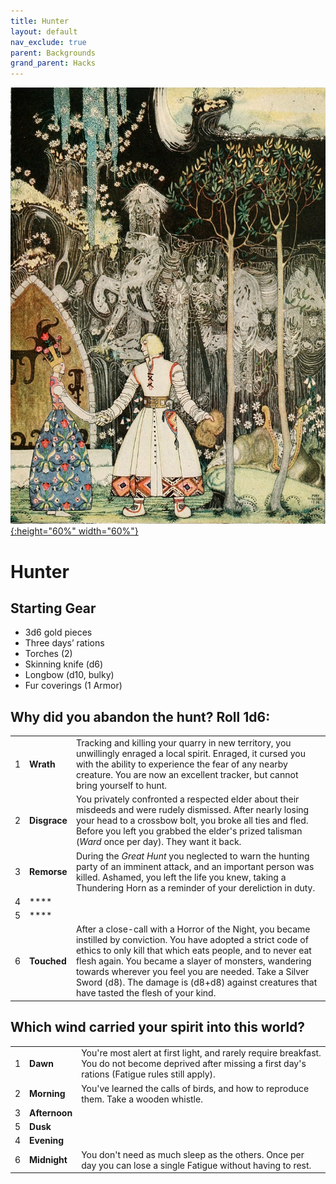 ```yaml
---
title: Hunter
layout: default
nav_exclude: true
parent: Backgrounds
grand_parent: Hacks
---
```


[![Alt text](/img/backgrounds/hunter.jpg "East of the Sun and West of the Moon, illustrated by Kay Nielsen"){:height="60%" width="60%"}](/img/backgrounds/hunter.jpg)

# Hunter

## Starting Gear

- 3d6 gold pieces
- Three days’ rations
- Torches (2)
- Skinning knife (d6)
- Longbow (d10, bulky)
- Fur coverings (1 Armor)

## Why did you abandon the hunt? Roll 1d6:

|      |                   |                                                              |
| ---- | ----------------- | ------------------------------------------------------------ |
| 1    | **Wrath** | Tracking and killing your quarry in new territory, you unwillingly enraged a local spirit. Enraged, it cursed you with the ability to experience the fear of any nearby creature. You are now an excellent tracker, but cannot bring yourself to hunt. |
| 2    | **Disgrace**  | You privately confronted a respected elder about their misdeeds and were rudely dismissed. After nearly losing your head to a crossbow bolt, you broke all ties and fled. Before you left you grabbed the elder's prized talisman (_Ward_ once per day). They want it back.|
| 3    | **Remorse**  | During the _Great Hunt_ you neglected to warn the hunting party of an imminent attack, and an important person was killed. Ashamed, you left the life you knew, taking a Thundering Horn as a reminder of your dereliction in duty. |
| 4    | ****  | |
| 5    | ****  | |
| 6    | **Touched** | After a close-call with a Horror of the Night, you became instilled by conviction.  You have adopted a strict code of ethics to only kill that which eats people, and to never eat flesh again. You became a slayer of monsters, wandering towards wherever you feel you are needed. Take a Silver Sword (d8). The damage is (d8+d8) against creatures that have tasted the flesh of your kind. |

## Which wind carried your spirit into this world?

|      |      |      |
| ---- | ---- | ---- |
| 1    |**Dawn** | You're most alert at first light, and rarely require breakfast. You do not become deprived after missing a first day's rations (Fatigue rules still apply).      |
| 2    |**Morning** | You've learned the calls of birds, and how to reproduce them. Take a wooden whistle. |
| 3    |**Afternoon** |     |
| 5    |**Dusk** |      |
| 4    |**Evening** |      |
| 6    |**Midnight** | You don't need as much sleep as the others. Once per day you can lose a single Fatigue without having to rest. |
